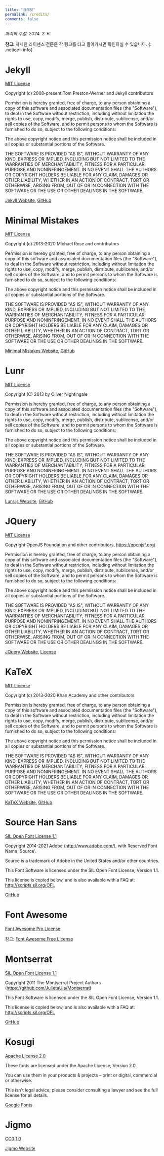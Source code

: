 ```yaml
---
title: "크레딧"
permalink: /credits/
comments: false
---
```

<i class="fa-sharp fa-regular fa-file-pen"></i> *마지막 수정: 2024. 2. 6.*

**참고**: 자세한 라이센스 전문은 각 링크를 타고 들어가시면 확인하실 수 있습니다.
{: .notice--info}

# Jekyll
<i class="fa-sharp fa-regular fa-memo-circle-info"></i> [MIT License](https://www.tldrlegal.com/license/mit-license)

Copyright (c) 2008-present Tom Preston-Werner and Jekyll contributors

Permission is hereby granted, free of charge, to any person obtaining a copy of this software and associated documentation files (the "Software"), to deal in the Software without restriction, including without limitation the rights to use, copy, modify, merge, publish, distribute, sublicense, and/or sell copies of the Software, and to permit persons to whom the Software is furnished to do so, subject to the following conditions:

The above copyright notice and this permission notice shall be included in all copies or substantial portions of the Software.

THE SOFTWARE IS PROVIDED "AS IS", WITHOUT WARRANTY OF ANY KIND, EXPRESS OR IMPLIED, INCLUDING BUT NOT LIMITED TO THE WARRANTIES OF MERCHANTABILITY, FITNESS FOR A PARTICULAR PURPOSE AND NONINFRINGEMENT. IN NO EVENT SHALL THE AUTHORS OR COPYRIGHT HOLDERS BE LIABLE FOR ANY CLAIM, DAMAGES OR OTHER LIABILITY, WHETHER IN AN ACTION OF CONTRACT, TORT OR OTHERWISE, ARISING FROM, OUT OF OR IN CONNECTION WITH THE SOFTWARE OR THE USE OR OTHER DEALINGS IN THE SOFTWARE.

<i class="fa-sharp fa-solid fa-link"></i> [Jekyll Website](https://jekyllrb.com/), [GitHub](https://github.com/jekyll/jekyll)

# Minimal Mistakes
<i class="fa-sharp fa-regular fa-memo-circle-info"></i> [MIT License](https://www.tldrlegal.com/license/mit-license)

Copyright (c) 2013-2020 Michael Rose and contributors

Permission is hereby granted, free of charge, to any person obtaining a copy of this software and associated documentation files (the "Software"), to deal in the Software without restriction, including without limitation the rights to use, copy, modify, merge, publish, distribute, sublicense, and/or sell copies of the Software, and to permit persons to whom the Software is furnished to do so, subject to the following conditions:

The above copyright notice and this permission notice shall be included in all copies or substantial portions of the Software.

THE SOFTWARE IS PROVIDED "AS IS", WITHOUT WARRANTY OF ANY KIND, EXPRESS OR IMPLIED, INCLUDING BUT NOT LIMITED TO THE WARRANTIES OF MERCHANTABILITY, FITNESS FOR A PARTICULAR PURPOSE AND NONINFRINGEMENT. IN NO EVENT SHALL THE AUTHORS OR COPYRIGHT HOLDERS BE LIABLE FOR ANY CLAIM, DAMAGES OR OTHER LIABILITY, WHETHER IN AN ACTION OF CONTRACT, TORT OR OTHERWISE, ARISING FROM, OUT OF OR IN CONNECTION WITH THE SOFTWARE OR THE USE OR OTHER DEALINGS IN THE SOFTWARE.

<i class="fa-sharp fa-solid fa-link"></i> [Minimal Mistakes Website](https://mademistakes.com/work/minimal-mistakes-jekyll-theme/), [GitHub](https://github.com/mmistakes/minimal-mistakes)

# Lunr
<i class="fa-sharp fa-regular fa-memo-circle-info"></i> [MIT License](https://www.tldrlegal.com/license/mit-license)

Copyright (C) 2013 by Oliver Nightingale

Permission is hereby granted, free of charge, to any person obtaining a copy of this software and associated documentation files (the "Software"), to deal in the Software without restriction, including without limitation the rights to use, copy, modify, merge, publish, distribute, sublicense, and/or sell copies of the Software, and to permit persons to whom the Software is furnished to do so, subject to the following conditions:

The above copyright notice and this permission notice shall be included in all copies or substantial portions of the Software.

THE SOFTWARE IS PROVIDED "AS IS", WITHOUT WARRANTY OF ANY KIND, EXPRESS OR IMPLIED, INCLUDING BUT NOT LIMITED TO THE WARRANTIES OF MERCHANTABILITY, FITNESS FOR A PARTICULAR PURPOSE AND NONINFRINGEMENT. IN NO EVENT SHALL THE AUTHORS OR COPYRIGHT HOLDERS BE LIABLE FOR ANY CLAIM, DAMAGES OR OTHER LIABILITY, WHETHER IN AN ACTION OF CONTRACT, TORT OR OTHERWISE, ARISING FROM, OUT OF OR IN CONNECTION WITH THE SOFTWARE OR THE USE OR OTHER DEALINGS IN THE SOFTWARE.

<i class="fa-sharp fa-solid fa-link"></i> [Lunr.js Website](https://lunrjs.com/), [GitHub](https://github.com/olivernn/lunr.js)

# JQuery
<i class="fa-sharp fa-regular fa-memo-circle-info"></i> [MIT License](https://www.tldrlegal.com/license/mit-license)

Copyright OpenJS Foundation and other contributors, https://openjsf.org/

Permission is hereby granted, free of charge, to any person obtaining a copy of this software and associated documentation files (the "Software"), to deal in the Software without restriction, including without limitation the rights to use, copy, modify, merge, publish, distribute, sublicense, and/or sell copies of the Software, and to permit persons to whom the Software is furnished to do so, subject to the following conditions:

The above copyright notice and this permission notice shall be included in all copies or substantial portions of the Software.

THE SOFTWARE IS PROVIDED "AS IS", WITHOUT WARRANTY OF ANY KIND, EXPRESS OR IMPLIED, INCLUDING BUT NOT LIMITED TO THE WARRANTIES OF MERCHANTABILITY, FITNESS FOR A PARTICULAR PURPOSE AND NONINFRINGEMENT. IN NO EVENT SHALL THE AUTHORS OR COPYRIGHT HOLDERS BE LIABLE FOR ANY CLAIM, DAMAGES OR OTHER LIABILITY, WHETHER IN AN ACTION OF CONTRACT, TORT OR OTHERWISE, ARISING FROM, OUT OF OR IN CONNECTION WITH THE SOFTWARE OR THE USE OR OTHER DEALINGS IN THE SOFTWARE.

<i class="fa-sharp fa-solid fa-link"></i> [JQuery Website](https://jquery.com), [License](https://jquery.com/license/)

# KaTeX
<i class="fa-sharp fa-regular fa-memo-circle-info"></i> [MIT License](https://www.tldrlegal.com/license/mit-license)

Copyright (c) 2013-2020 Khan Academy and other contributors

Permission is hereby granted, free of charge, to any person obtaining a copy of this software and associated documentation files (the "Software"), to deal in the Software without restriction, including without limitation the rights to use, copy, modify, merge, publish, distribute, sublicense, and/or sell copies of the Software, and to permit persons to whom the Software is furnished to do so, subject to the following conditions:

The above copyright notice and this permission notice shall be included in all copies or substantial portions of the Software.

THE SOFTWARE IS PROVIDED "AS IS", WITHOUT WARRANTY OF ANY KIND, EXPRESS OR IMPLIED, INCLUDING BUT NOT LIMITED TO THE WARRANTIES OF MERCHANTABILITY, FITNESS FOR A PARTICULAR PURPOSE AND NONINFRINGEMENT. IN NO EVENT SHALL THE AUTHORS OR COPYRIGHT HOLDERS BE LIABLE FOR ANY CLAIM, DAMAGES OR OTHER LIABILITY, WHETHER IN AN ACTION OF CONTRACT, TORT OR OTHERWISE, ARISING FROM, OUT OF OR IN CONNECTION WITH THE SOFTWARE OR THE USE OR OTHER DEALINGS IN THE SOFTWARE.

<i class="fa-sharp fa-solid fa-link"></i> [KaTeX Website](https://katex.org), [GitHub](https://github.com/KaTeX/KaTeX)

# Source Han Sans
<i class="fa-sharp fa-regular fa-memo-circle-info"></i> [SIL Open Font License 1.1](https://openfontlicense.org/)

Copyright 2014-2021 Adobe (http://www.adobe.com/), with Reserved Font Name 'Source'.

Source is a trademark of Adobe in the United States and/or other countries.

This Font Software is licensed under the SIL Open Font License, Version 1.1.

This license is copied below, and is also available with a FAQ at:
http://scripts.sil.org/OFL

<i class="fa-sharp fa-solid fa-link"></i> [GitHub](https://github.com/adobe-fonts/source-han-sans)

# Font Awesome
<i class="fa-sharp fa-regular fa-memo-circle-info"></i> [Font Awesome Pro License](https://fontawesome.com/license)

참고: [Font Awesome Free License](https://fontawesome.com/license/free)

# Montserrat
<i class="fa-sharp fa-regular fa-memo-circle-info"></i> [SIL Open Font License 1.1](https://openfontlicense.org/)

Copyright 2011 The Montserrat Project Authors (https://github.com/JulietaUla/Montserrat)

This Font Software is licensed under the SIL Open Font License, Version 1.1.

This license is copied below, and is also available with a FAQ at:
http://scripts.sil.org/OFL

<i class="fa-sharp fa-solid fa-link"></i> [GitHub](https://github.com/JulietaUla/Montserrat)

# Kosugi
<i class="fa-sharp fa-regular fa-memo-circle-info"></i> [Apache License 2.0](https://www.apache.org/licenses/LICENSE-2.0)

These fonts are licensed under the Apache License, Version 2.0.

You can use them in your products & projects – print or digital, commercial or otherwise.

This isn't legal advice, please consider consulting a lawyer and see the full license for all details.

<i class="fa-sharp fa-solid fa-link"></i> [Google Fonts](https://fonts.google.com/specimen/Kosugi)

# Jigmo
<i class="fa-sharp fa-regular fa-memo-circle-info"></i> [CC0 1.0](https://creativecommons.org/publicdomain/zero/1.0/)

<i class="fa-sharp fa-solid fa-link"></i> [Jigmo Website](https://kamichikoichi.github.io/jigmo/)